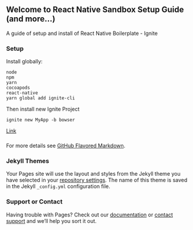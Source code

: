 ## Welcome to React Native Sandbox Setup Guide (and more...)

A guide of setup and install of React Native Boilerplate - Ignite

### Setup

Install globally:
```
node
npm
yarn
cocoapods
react-native
yarn global add ignite-cli
```
Then install new Ignite Project
```
ignite new MyApp -b bowser
```
[Link](https://github.com/infinitered/ignite-bowser#why-this-stack)



###
###
###
###
###
###
###
###
###
###
###
For more details see [GitHub Flavored Markdown](https://guides.github.com/features/mastering-markdown/).

### Jekyll Themes

Your Pages site will use the layout and styles from the Jekyll theme you have selected in your [repository settings](https://github.com/marcinlentner/react-native-sandbox/settings). The name of this theme is saved in the Jekyll `_config.yml` configuration file.

### Support or Contact

Having trouble with Pages? Check out our [documentation](https://docs.github.com/categories/github-pages-basics/) or [contact support](https://github.com/contact) and we’ll help you sort it out.
